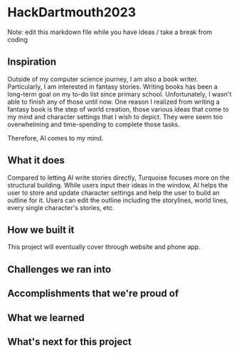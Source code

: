 # HackDartmouth2023
Note: edit this markdown file while you have ideas / take a break from coding

## Inspiration
Outside of my computer science journey, I am also a book writer. Particularly, I am interested in fantasy stories. Writing books has been a long-term goal on my to-do list since primary school. Unfortunately, I wasn't able to finish any of those until now. One reason I realized from writing a fantasy book is the step of world creation, those various ideas that come to my mind and character settings that I wish to depict. They were seem too overwhelming and time-spending to complete those tasks.

Therefore, AI comes to my mind.

## What it does
Compared to letting AI write stories directly, Turquoise focuses more on the structural building. While users input their ideas in the window, AI helps the user to store and update character settings and help the user to build an outline for it. Users can edit the outline including the storylines, world lines, every single character's stories, etc. 

## How we built it
This project will eventually cover through website and phone app.


## Challenges we ran into



## Accomplishments that we're proud of



## What we learned



## What's next for this project
